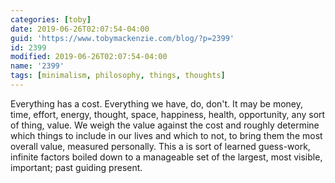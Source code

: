 ```yaml
---
categories: [toby]
date: 2019-06-26T02:07:54-04:00
guid: 'https://www.tobymackenzie.com/blog/?p=2399'
id: 2399
modified: 2019-06-26T02:07:54-04:00
name: '2399'
tags: [minimalism, philosophy, things, thoughts]
---
```


Everything has a cost.  Everything we have, do, don't.<!--more-->  It may be money, time, effort, energy, thought, space, happiness, health, opportunity, any sort of thing, value.  We weigh the value against the cost and roughly determine which things to include in our lives and which to not, to bring them the most overall value, measured personally.  This a is sort of learned guess-work, infinite factors boiled down to a manageable set of the largest, most visible, important; past guiding present.
